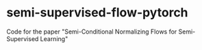 # semi-supervised-flow-pytorch
Code for the paper "Semi-Conditional Normalizing Flows for Semi-Supervised Learning"
